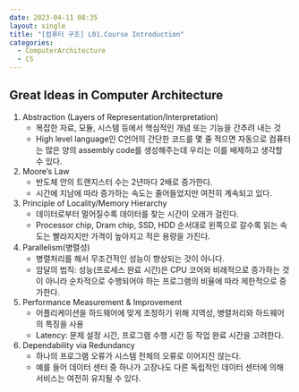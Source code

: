 ```yaml
---
date: 2023-04-11 08:35
layout: single
title: "[컴퓨터 구조] L01.Course Introduction"
categories:
  - ComputerArchitecture
  - CS
---
```


## Great Ideas in Computer Architecture

1.  Abstraction (Layers of Representation/Interpretation)
    -   복잡한 자료, 모듈, 시스템 등에서 핵심적인 개념 또는 기능을 간추려 내는 것
    -   High level language인 C언어의 간단한 코드를 몇 줄 적으면 자동으로 컴퓨터는 많은 양의 assembly code를 생성해주는데 우리는 이를 배제하고 생각할 수 있다.
2.  Moore’s Law
    -   반도체 안의 트랜지스터 수는 2년마다 2배로 증가한다.
    -   시간에 지남에 따라 증가하는 속도는 줄어들었지만 여전히 계속되고 있다.
3.  Principle of Locality/Memory Hierarchy
    -   데이터로부터 멀어질수록 데이터를 찾는 시간이 오래가 걸린다.
    -   Processor chip, Dram chip, SSD, HDD 순서대로 왼쪽으로 갈수록 읽는 속도는 빨라지지만 가격이 높아지고 적은 용량을 가진다.
4.  Parallelism(병렬성)
    -   병렬처리를 해서 무조건적인 성능이 향상되는 것이 아니다.
    -   암달의 법칙: 성능(프로세스 완료 시간)은 CPU 코어와 비례적으로 증가하는 것이 아니라 순차적으로 수행되어야 하는 프로그램의 비율에 따라 제한적으로 증가한다.
5.  Performance Measurement & Improvement
    -   어플리케이션을 하드웨어에 맞게 조정하기 위해 지역성, 병렬처리와 하드웨어의 특징을 사용
    -   Latency: 문제 설정 시간, 프로그램 수행 시간 등 작업 완료 시간을 고려한다.
6.  Dependability via Redundancy
    -   하나의 프로그램 오류가 시스템 전체의 오류로 이어지진 않는다.
    -   예를 들어 데이터 센터 중 하나가 고장나도 다른 독립적인 데이터 센터에 의해 서비스는 여전히 유지될 수 있다.




